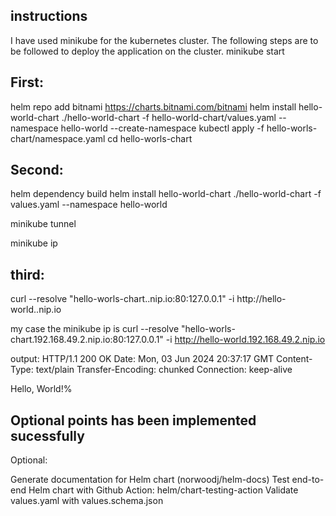 ## instructions
I have used minikube for the kubernetes cluster. The following steps are to be followed to deploy the application on the cluster.
minikube start

## First:
helm repo add bitnami https://charts.bitnami.com/bitnami
helm install hello-world-chart ./hello-world-chart -f hello-world-chart/values.yaml --namespace hello-world --create-namespace
kubectl apply -f hello-worls-chart/namespace.yaml
cd hello-worls-chart

## Second:
helm dependency build
helm install hello-world-chart ./hello-world-chart -f values.yaml --namespace hello-world

minikube tunnel

minikube ip

## third:
curl --resolve "hello-worls-chart.<minikube-ip>.nip.io:80:127.0.0.1" -i http://hello-world.<minikube-ip>.nip.io

my case the minikube ip is
curl --resolve "hello-worls-chart.192.168.49.2.nip.io:80:127.0.0.1" -i http://hello-world.192.168.49.2.nip.io

output:
HTTP/1.1 200 OK
Date: Mon, 03 Jun 2024 20:37:17 GMT
Content-Type: text/plain
Transfer-Encoding: chunked
Connection: keep-alive

Hello, World!%

## Optional points has been implemented sucessfully
Optional:

Generate documentation for Helm chart (norwoodj/helm-docs)
Test end-to-end Helm chart with Github Action: helm/chart-testing-action
Validate values.yaml with values.schema.json